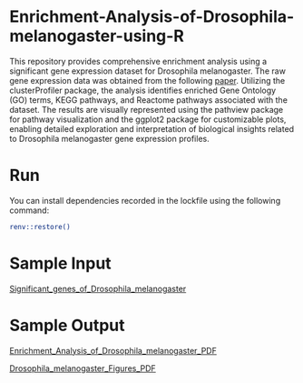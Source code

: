 # Enrichment-Analysis-of-Drosophila-melanogaster-using-R
This repository provides comprehensive enrichment analysis using a significant gene expression dataset for Drosophila melanogaster. The raw gene expression data was obtained from the following [paper](https://www.ncbi.nlm.nih.gov/pmc/articles/PMC3032923/). Utilizing the clusterProfiler package, the analysis identifies enriched Gene Ontology (GO) terms, KEGG pathways, and Reactome pathways associated with the dataset. The results are visually represented using the pathview package for pathway visualization and the ggplot2 package for customizable plots, enabling detailed exploration and interpretation of biological insights related to Drosophila melanogaster gene expression profiles.

# Run
You can install dependencies recorded in the lockfile using the following command:
```bash
renv::restore()
```

# Sample Input
[Significant_genes_of_Drosophila_melanogaster](https://raw.githubusercontent.com/lamamedhat/Enrichment-Analysis-of-Breast-Cancer-using-R/Drosophila_melanogaster/Data/Significant%20genes.csv)

# Sample Output
[Enrichment_Analysis_of_Drosophila_melanogaster_PDF](https://github.com/lamamedhat/Enrichment-Analysis-of-Breast-Cancer-using-R/blob/Drosophila_melanogaster/outputs/Enrichment_analysis.pdf)

[Drosophila_melanogaster_Figures_PDF](https://github.com/lamamedhat/Enrichment-Analysis-of-Breast-Cancer-using-R/blob/Drosophila_melanogaster/outputs/Enrichment%20Analysis%20Figures%20of%20Drosophila%20melanogaster.pdf)




